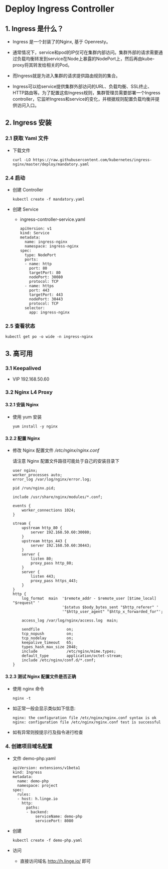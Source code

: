 # Deploy Ingress Controller

## 1. Ingress 是什么？
- Ingress 是一个封装了的Nginx, 基于 Openresty。

- 通常情况下，service和pod的IP仅可在集群内部访问。集群外部的请求需要通过负载均衡转发到service在Node上暴露的NodePort上，然后再由kube-proxy将其转发给相关的Pod。

- 而Ingress就是为进入集群的请求提供路由规则的集合。

- Ingress可以给service提供集群外部访问的URL、负载均衡、SSL终止、HTTP路由等。为了配置这些Ingress规则，集群管理员需要部署一个Ingress controller，它监听Ingress和service的变化，并根据规则配置负载均衡并提供访问入口。


## 2. Ingress 安装
### 2.1 获取 Yaml 文件

  - 下载文件

    ```shell
    curl -LO https://raw.githubusercontent.com/kubernetes/ingress-nginx/master/deploy/mandatory.yaml
    ```

    

### 2.4 启动

  - 创建 Controller

      ```shell
      kubectl create -f mandatory.yaml
      ```

      

  - 创建 Service
    - ingress-controller-service.yaml

          apiVersion: v1
          kind: Service
          metadata:
            name: ingress-nginx
            namespace: ingress-nginx
          spec:
            type: NodePort
            ports:
            - name: http
              port: 80
              targetPort: 80
              nodePort: 30080
              protocol: TCP
            - name: https
              port: 443
              targetPort: 443
              nodePort: 30443
              protocol: TCP
            selector:
              app: ingress-nginx

### 2.5 查看状态

    kubectl get po -o wide -n ingress-nginx

## 3. 高可用
### 3.1 Keepalived
- VIP 192.168.50.60

### 3.2 Nginx L4 Proxy

#### 3.2.1 安装 Nginx

- 使用 yum 安装

      yum install -y nginx

#### 3.2.2 配置 Nginx

- 修改 Nginx 配置文件 */etc/nginx/nginx.conf*

  请注意 Nginx 配置文件路径可能处于自己的安装目录下

  ```
  user nginx;
  worker_processes auto;
  error_log /var/log/nginx/error.log;
  
  pid /run/nginx.pid;
  
  include /usr/share/nginx/modules/*.conf;
  
  events {
      worker_connections 1024;
  }
  
  stream {
      upstream http_80 {
          server 192.168.50.60:30080;
      }
      upstream https_443 {
          server 192.168.50.60:30443;
      }
      server {
          listen 80;
          proxy_pass http_80;
      }
      server {
          listen 443;
          proxy_pass https_443;
      }
  }
  http {
      log_format  main  '$remote_addr - $remote_user [$time_local] "$request" '
                        '$status $body_bytes_sent "$http_referer" '
                        '"$http_user_agent" "$http_x_forwarded_for"';
  
      access_log /var/log/nginx/access.log  main;
      
      sendfile            on;
      tcp_nopush          on;
      tcp_nodelay         on;
      keepalive_timeout   65;
      types_hash_max_size 2048;
      include             /etc/nginx/mime.types;
      default_type        application/octet-stream;
      include /etc/nginx/conf.d/*.conf;
  }
  ```

#### 3.2.3 测试 Nginx 配置文件是否正确
- 使用 nginx 命令

      nginx -t

- 如正常一般会显示类似如下信息:

      nginx: the configuration file /etc/nginx/nginx.conf syntax is ok
      nginx: configuration file /etc/nginx/nginx.conf test is successful

- 如有异常则按提示行及指令进行检查

### 4. 创建项目域名配置
- 文件 demo-php.yaml

      apiVersion: extensions/v1beta1
      kind: Ingress
      metadata:
        name: demo-php
        namespace: project
      spec:
        rules:
        - host: h.linge.io
          http:
            paths:
            - backend:
                serviceName: demo-php
                servicePort: 8080

- 创建 

      kubectl create -f demo-php.yaml

- 访问
  
  - 直接访问域名 http://h.linge.io/ 即可
